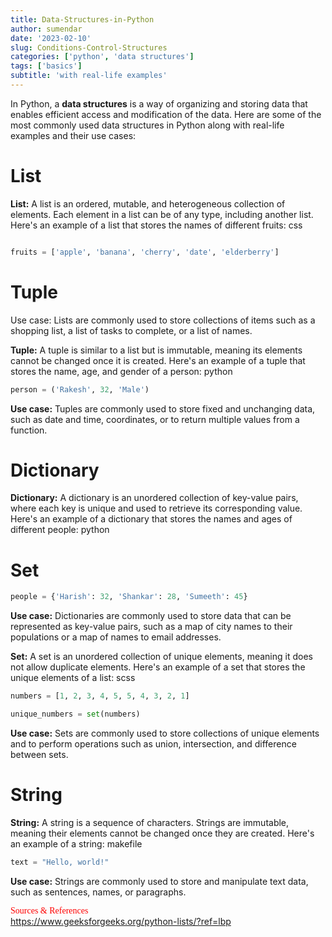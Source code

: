 ```yaml
---
title: Data-Structures-in-Python
author: sumendar
date: '2023-02-10'
slug: Conditions-Control-Structures
categories: ['python', 'data structures']
tags: ['basics']
subtitle: 'with real-life examples'
---
```


In Python, a **data structures** is a way of organizing and storing data that enables efficient access and modification of the data. Here are some of the most commonly used data structures in Python along with real-life examples and their use cases:


# List


**List:** 
A list is an ordered, mutable, and heterogeneous collection of elements. Each element in a list can be of any type, including another list. Here's an example of a list that stores the names of different fruits:
css

```python

fruits = ['apple', 'banana', 'cherry', 'date', 'elderberry']
```

# Tuple


Use case: Lists are commonly used to store collections of items such as a shopping list, a list of tasks to complete, or a list of names.

**Tuple:** A tuple is similar to a list but is immutable, meaning its elements cannot be changed once it is created. Here's an example of a tuple that stores the name, age, and gender of a person:
python

```python
person = ('Rakesh', 32, 'Male')
```

**Use case:** Tuples are commonly used to store fixed and unchanging data, such as date and time, coordinates, or to return multiple values from a function.


# Dictionary


**Dictionary:** A dictionary is an unordered collection of key-value pairs, where each key is unique and used to retrieve its corresponding value. Here's an example of a dictionary that stores the names and ages of different people:
python


# Set

```python
people = {'Harish': 32, 'Shankar': 28, 'Sumeeth': 45}
```

**Use case:** Dictionaries are commonly used to store data that can be represented as key-value pairs, such as a map of city names to their populations or a map of names to email addresses.

**Set:** A set is an unordered collection of unique elements, meaning it does not allow duplicate elements. Here's an example of a set that stores the unique elements of a list:
scss

```python
numbers = [1, 2, 3, 4, 5, 5, 4, 3, 2, 1]
```

```python
unique_numbers = set(numbers)
```

**Use case:** Sets are commonly used to store collections of unique elements and to perform operations such as union, intersection, and difference between sets.


# String


**String:** A string is a sequence of characters. Strings are immutable, meaning their elements cannot be changed once they are created. Here's an example of a string:
makefile

```python
text = "Hello, world!"
```

**Use case:** Strings are commonly used to store and manipulate text data, such as sentences, names, or paragraphs.


<span style="color:red; font-family:Comic Sans MS">Sources & References</span>  
<a href="https://www.geeksforgeeks.org/python-lists/?ref=lbp" target="_blank">https://www.geeksforgeeks.org/python-lists/?ref=lbp</a>  
